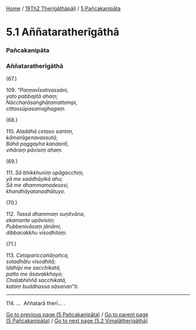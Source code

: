 
[Home](/) / [19Th2 Therīgāthāpāḷi](../../19Th2.md) / [5 Pañcakanipāta](../5.md)

# 5.1 Aññataratherīgāthā

### Pañcakanipāta

### Aññataratherīgāthā

(67.)

109\. _“Paṇṇavīsativassāni,_  
_yato pabbajitā ahaṃ;_  
_Nāccharāsaṅghātamattampi,_  
_cittassūpasamajjhagaṃ._  


(68.)

110\. _Aladdhā cetaso santiṃ,_  
_kāmarāgenavassutā;_  
_Bāhā paggayha kandantī,_  
_vihāraṃ pāvisiṃ ahaṃ._  


(69.)

111\. _Sā bhikkhuniṃ upāgacchiṃ,_  
_yā me saddhāyikā ahu;_  
_Sā me dhammamadesesi,_  
_khandhāyatanadhātuyo._  


(70.)

112\. _Tassā dhammaṃ suṇitvāna,_  
_ekamante upāvisiṃ;_  
_Pubbenivāsaṃ jānāmi,_  
_dibbacakkhu visodhitaṃ._  


(71.)

113\. _Cetopariccañāṇañca,_  
_sotadhātu visodhitā;_  
_Iddhīpi me sacchikatā,_  
_patto me āsavakkhayo;_  
_Chaḷabhiññā sacchikatā,_  
_kataṃ buddhassa sāsanan”ti._  


---

114\. …  Aññatarā therī… .



[Go to previous page (5 Pañcakanipāta)](../5.md) / [Go to parent page (5 Pañcakanipāta)](../5.md) / [Go to next page (5.2 Vimalātherīgāthā)](5.2.md)


